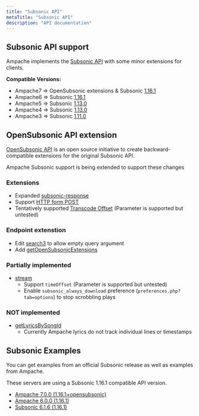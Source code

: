 ```yaml
---
title: "Subsonic API"
metaTitle: "Subsonic API"
description: "API documentation"
---
```


## Subsonic API support

Ampache implements the [Subsonic API](http://www.subsonic.org/pages/api.jsp) with some minor extensions for clients.

**Compatible Versions:**

* Ampache7 => OpenSubsonic extensions & Subsonic [1.16.1](http://www.subsonic.org/pages/inc/api/schema/subsonic-rest-api-1.16.1.xsd)
* Ampache6 => Subsonic [1.16.1](http://www.subsonic.org/pages/inc/api/schema/subsonic-rest-api-1.16.1.xsd)
* Ampache5 => Subsonic [1.13.0](http://www.subsonic.org/pages/inc/api/schema/subsonic-rest-api-1.13.0.xsd)
* Ampache4 => Subsonic [1.13.0](http://www.subsonic.org/pages/inc/api/schema/subsonic-rest-api-1.13.0.xsd)
* Ampache3 => Subsonic [1.11.0](http://www.subsonic.org/pages/inc/api/schema/subsonic-rest-api-1.11.0.xsd)

## OpenSubsonic API extension

[OpenSubsonic API](https://opensubsonic.netlify.app/docs/) is an open source initiative to create backward-compatible extensions for the original Subsonic API.

Ampache Subsonic support is being extended to support these changes

### Extensions

* Expanded [subsonic-response](https://opensubsonic.netlify.app/docs/responses/subsonic-response/)
* Support [HTTP form POST](https://opensubsonic.netlify.app/docs/extensions/formpost/)
* Tentatively supported [Transcode Offset](https://opensubsonic.netlify.app/docs/extensions/transcodeoffset/) (Parameter is supported but untested)

### Endpoint extenstion

* Edit [search3](https://opensubsonic.netlify.app/docs/endpoints/search3/) to allow empty query argument
* Add [getOpenSubsonicExtensions](https://opensubsonic.netlify.app/docs/endpoints/getopensubsonicextensions/)

### Partially implemented

* [stream](https://opensubsonic.netlify.app/docs/endpoints/stream/)
  * Support `timeOffset` (Parameter is supported but untested)
  * Enable `subsonic_always_download` preference (`preferences.php?tab=options`) to stop scrobbling plays

### NOT implemented

* [getLyricsBySongId](https://opensubsonic.netlify.app/docs/endpoints/getlyricsbysongid/)
  * Currently Ampache lyrics do not track individual lines or timestamps

## Subsonic Examples

You can get examples from an official Subsonic release as well as examples from Ampache.

These servers are using a Subsonic 1.16.1 compatible API version.

* [Ampache 7.0.0 (1.16.1+opensubsonic)](https://github.com/ampache/python3-ampache/tree/api6/docs/ampache-opensubsonic)
* [Ampache 6.0.0 (1.16.1)](https://github.com/ampache/python3-ampache/tree/api6/docs/ampache-subsonic)
* [Subsonic 6.1.6 (1.16.1)](https://github.com/ampache/python3-ampache/tree/api6/docs/subsonic-6.1.6)
